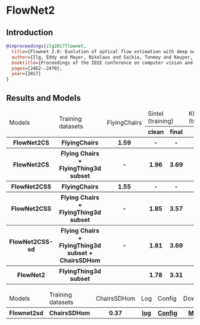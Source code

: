 # FlowNet2

## Introduction

<!-- [ALGORITHM] -->

```bibtex
@inproceedings{ilg2017flownet,
  title={Flownet 2.0: Evolution of optical flow estimation with deep networks},
  author={Ilg, Eddy and Mayer, Nikolaus and Saikia, Tonmoy and Keuper, Margret and Dosovitskiy, Alexey and Brox, Thomas},
  booktitle={Proceedings of the IEEE conference on computer vision and pattern recognition},
  pages={2462--2470},
  year={2017}
}
```

## Results and Models

<table>
    <thead>
        <tr>
            <td rowspan=2>Models</td>
            <td rowspan=2>Training datasets</td>
            <td rowspan=2>FlyingChairs</td>
            <td colspan=2>Sintel (training)</td>
            <td colspan=1>KITTI2012 (training)</td>
            <td colspan=2>KITTI2015 (training)</td>
            <td rowspan=2>Log</td>
            <td rowspan=2>Config</td>
            <td rowspan=2>Download</td>
        </tr>
        <tr>
            <th>clean</th>
            <th>final</th>
            <th>EPE</th>
            <th>Fl-all</th>
            <th>EPE</th>
        </tr>
    </thead>
    <tbody>
        <tr>
            <th>FlowNet2CS</th>
            <th>FlyingChairs</th>
            <th>1.59</th>
            <th>-</th>
            <th>-</th>
            <th>-</th>
            <th>-</th>
            <th>-</th>
            <th><a href='https://download.openmmlab.com/mmflow/flownet2/flownet2cs_8x1_slong_flyingchairs_384x448.log.json'>log</a></th>
            <th><a href='https://download.openmmlab.com/mmflow/flownet2/'>Config</a></th>
            <th><a href='https://download.openmmlab.com/mmflow/flownet2/flownet2cs_8x1_slong_flyingchairs_384x448.pth'>Model</a></th>
        </tr>
        <tr>
            <th>FlowNet2CS</th>
            <th>Flying Chairs + FlyingThing3d subset</th>
            <th>-</th>
            <th>1.96</th>
            <th>3.69</th>
            <th>3.50</th>
            <th>28.28%</th>
            <th>8.23</th>
            <th><a href='https://download.openmmlab.com/mmflow/flownet2/flownet2cs_8x1_sfine_flyingthings3d_subset_384x768.log.json'>log</a></th>
            <th><a href='https://download.openmmlab.com/mmflow/flownet2/flownet2cs_8x1_sfine_flyingthings3d_subset_384x768.py'>Config</a></th>
            <th><a href='https://download.openmmlab.com/mmflow/flownet2/flownet2cs_8x1_sfine_flyingthings3d_subset_384x768.pth'>Model</a></th>
        </tr>
        <tr>
            <th>FlowNet2CSS</th>
            <th>FlyingChairs</th>
            <th>1.55</th>
            <th>-</th>
            <th>-</th>
            <th>-</th>
            <th>-</th>
            <th>-</th>
            <th><a href='https://download.openmmlab.com/mmflow/flownet2/flownet2css_8x1_slong_flyingchairs_384x448.log.json'>log</a></th>
            <th><a href='https://download.openmmlab.com/mmflow/flownet2/flownet2css_8x1_slong_flyingchairs_384x448.py'>Config</a></th>
            <th><a href='https://download.openmmlab.com/mmflow/flownet2/flownet2css_8x1_slong_flyingchairs_384x448.pth'>Model</a></th>
        </tr>
        <tr>
            <th>FlowNet2CSS</th>
            <th>Flying Chairs + FlyingThing3d subset</th>
            <th>-</th>
            <th>1.85</th>
            <th>3.57</th>
            <th>3.13</th>
            <th>25.76%</th>
            <th>7.72</th>
            <th><a href='https://download.openmmlab.com/mmflow/flownet2/flownet2css_8x1_sfine_flyingthings3d_subset_384x768.log.json'>log</a></th>
            <th><a href='https://download.openmmlab.com/mmflow/flownet2/flownet2css_8x1_sfine_flyingthings3d_subset_384x768.py'>Config</a></th>
            <th><a href='https://download.openmmlab.com/mmflow/flownet2/flownet2css_8x1_sfine_flyingthings3d_subset_384x768.pth'>Model</a></th>
        </tr>
        <tr>
            <th>FlowNet2CSS-sd</th>
            <th>Flying Chairs + FlyingThing3d subset + ChairsSDHom</th>
            <th>-</th>
            <th>1.81</th>
            <th>3.69</th>
            <th>2.98</th>
            <th>25.66%</th>
            <th>7.99</th>
            <th><a href='https://download.openmmlab.com/mmflow/flownet2/flownet2css-sd_8x1_sfine_flyingthings3d_subset_chairssdhom_384x448.log.json'>log</a></th>
            <th><a href='https://download.openmmlab.com/mmflow/flownet2/flownet2css-sd_8x1_sfine_flyingthings3d_subset_chairssdhom_384x448.py'>Config</a></th>
            <th><a href='https://download.openmmlab.com/mmflow/flownet2/flownet2css-sd_8x1_sfine_flyingthings3d_subset_chairssdhom_384x448.pth'>Model</a></th>
        </tr>
        <tr>
            <th>FlowNet2</th>
            <th>FlyingThing3d subset</th>
            <th></th>
            <th>1.78</th>
            <th>3.31</th>
            <th>3.02</th>
            <th>25.18%</th>
            <th>8.02</th>
            <th><a href='https://download.openmmlab.com/mmflow/flownet2/flownet2_8x1_sfine_flyingthings3d_subset_384x768.log.json'>log</a></th>
            <th><a href='https://download.openmmlab.com/mmflow/flownet2/flownet2_8x1_sfine_flyingthings3d_subset_384x768.py'>Config</a></th>
            <th><a href='https://download.openmmlab.com/mmflow/flownet2/flownet2_8x1_sfine_flyingthings3d_subset_384x768.pth'>Model</a></th>
        </tr>
    </tbody>
</table>

<table>
    <thead>
        <tr>
            <td rowspan=2>Models</td>
            <td rowspan=2>Training datasets</td>
            <td rowspan=2>ChairsSDHom</td>
            <td rowspan=2>Log</td>
            <td rowspan=2>Config</td>
            <td rowspan=2>Download</td>
        </tr>
    </thead>
     <tbody>
        <tr>
        <th>Flownet2sd</th>
        <th>ChairsSDHom</th>
        <th>0.37</th>
        <th><a href='https://download.openmmlab.com/mmflow/flownet2/flownet2sd_8x1_slong_chairssdhom_384x448.log.json'>log</a></th>
        <th><a href='https://download.openmmlab.com/mmflow/flownet2/flownet2sd_8x1_slong_chairssdhom_384x448.py'>Config</a></th>
        <th><a href='https://download.openmmlab.com/mmflow/flownet2/flownet2sd_8x1_slong_chairssdhom_384x448.pth'>Model</a></th>
        </tr>
    </tbody>
</table>
